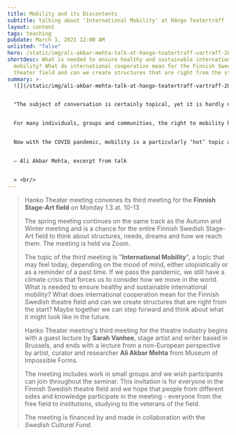 ```yaml
---
title: Mobility and its Discontents
subtitle: talking about 'International Mobility' at Hängo Teaterträff (online)
layout: content
tags: teaching
pubdate: March 1, 2021 12:00 AM
unlisted: "false"
hero: /static/img/ali-akbar-mehta-talk-at-hango-teatertraff-vartraff-2021.jpg
shortdesc: What is needed to ensure healthy and sustainable international
  mobility? What do international cooperation mean for the Finnish Swedish
  theater field and can we create structures that are right from the start?
summary: >-
  ![](/static/img/ali-akbar-mehta-talk-at-hango-teatertraff-vartraff-2021.jpg)


  "The subject of conversation is certainly topical, yet it is hardly new, at least for many non-European citizens of the world, as well as the several historically marginalised, racialised, segregated, and oppressed communities. 


  For many individuals, groups and communities, the right to mobility has been a severely 'restricted commodity' and global mobility has never been a reality for the majority of the world. In fact, Achille Mbembe rightly calls international mobility “a surplus of luxury”. 


  Now with the COVID pandemic, mobility is a particularly ‘hot’ topic and a spoken issue precisely because it jeopardizes this “right” of the relatively rich(er) and elite."


  – Ali Akbar Mehta, excerpt from talk


  > <br/>
---
```

> Hanko Theater meeting convenes its third meeting for the **Finnish Stage-Art field** on Monday 1.3 at. 10-13
>
> The spring meeting continues on the same track as the Autumn and Winter meeting and is a chance for the entire Finnish Swedish Stage-Art field to think about structures, needs, dreams and how we reach them. The meeting is held via Zoom.
>
> The topic of the third meeting is ′**′International Mobility**", a topic that may feel today, depending on the mood of mind, either utopistically or as a reminder of a past time. If we pass the pandemic, we still have a climate crisis that forces us to consider how we move in the world. What is needed to ensure healthy and sustainable international mobility? What does international cooperation mean for the Finnish Swedish theatre field and can we create structures that are right from the start? Maybe together we can step forward and think about what it might look like in the future.
>
> Hanko Theater meeting's third meeting for the theatre industry begins with a guest lecture by **Sarah Vanhee**, stage artist and writer based in Brussels, and ends with a lecture from a non-European perspective by artist, curator and researcher **Ali Akbar Mehta** from Museum of Impossible Forms.
>
> The meeting includes work in small groups and we wish participants can join throughout the seminar. This invitation is for everyone in the Finnish Swedish theatre field and we hope that people from different sides and knowledge participate in the meeting - everyone from the free field to institutions, studying to the veterans of the field.
>
> The meeting is financed by and made in collaboration with the *Swedish Cultural Fund*.